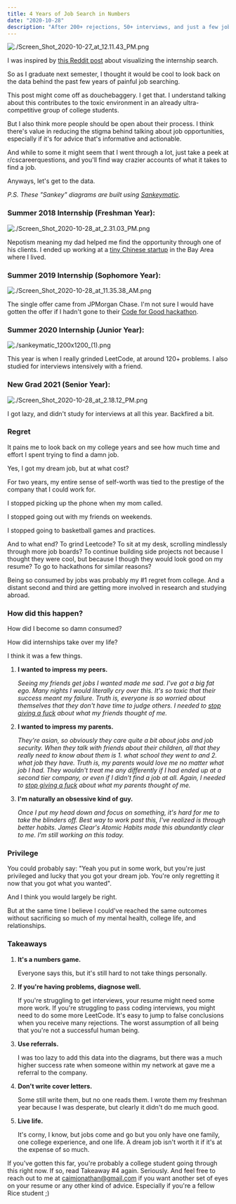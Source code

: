 ```yaml
---
title: 4 Years of Job Search in Numbers
date: "2020-10-28"
description: "After 200+ rejections, 50+ interviews, and just a few job offers, I painfully regret devoting my life to this crap."
---
```


![./Screen_Shot_2020-10-27_at_12.11.43_PM.png](./download.png)

I was inspired by [this Reddit post](https://www.reddit.com/r/cscareerquestions/comments/9ose8m/an_internship_search_visualized/) about visualizing the internship search. 

So as I graduate next semester, I thought it would be cool to look back on the data behind the past few years of painful job searching.

This post might come off as douchebaggery. I get that. I understand talking about this contributes to the toxic environment in an already ultra-competitive group of college students.

But I also think more people should be open about their process. I think there's value in reducing the stigma behind talking about job opportunities, especially if it's for advice that's informative and actionable.

And while to some it might seem that I went through a lot, just take a peek at r/cscareerquestions, and you'll find way crazier accounts of what it takes to find a job.

Anyways, let's get to the data.

*P.S. These "Sankey" diagrams are built using [Sankeymatic](http://sankeymatic.com/build/).*

### Summer 2018 Internship (Freshman Year):

![./Screen_Shot_2020-10-28_at_2.31.03_PM.png](./Screen_Shot_2020-10-28_at_2.31.03_PM.png)

Nepotism meaning my dad helped me find the opportunity through one of his clients. I ended up working at a [tiny Chinese startup](https://www.sihuatech.com/) in the Bay Area where I lived.

### Summer 2019 Internship (Sophomore Year):

![./Screen_Shot_2020-10-28_at_11.35.38_AM.png](./Screen_Shot_2020-10-28_at_11.35.38_AM.png)

The single offer came from JPMorgan Chase. I'm not sure I would have gotten the offer if I hadn't gone to their [Code for Good hackathon](https://www.jpmorgan.com/insights/technology?source=cib_pa_gd_techforsocialgoodb0720).

### Summer 2020 Internship (Junior Year):

![./sankeymatic_1200x1200_(1).png](./sankeymatic_1200x1200_(1).png)

This year is when I really grinded LeetCode, at around 120+ problems. I also studied for interviews intensively with a friend.

### New Grad 2021 (Senior Year):

![./Screen_Shot_2020-10-28_at_2.18.12_PM.png](./Screen_Shot_2020-10-28_at_2.18.12_PM.png)

I got lazy, and didn't study for interviews at all this year. Backfired a bit.

### Regret

It pains me to look back on my college years and see how much time and effort I spent trying to find a damn job.

Yes, I got my dream job, but at what cost?

For two years, my entire sense of self-worth was tied to the prestige of the company that I could work for.

I stopped picking up the phone when my mom called.

I stopped going out with my friends on weekends.

I stopped going to basketball games and practices.

And to what end? To grind Leetcode? To sit at my desk, scrolling mindlessly through more job boards? To continue building side projects not because I thought they were cool, but because I though they would look good on my resume? To go to hackathons for similar reasons?

Being so consumed by jobs was probably my #1 regret from college. And a distant second and third are getting more involved in research and studying abroad.

### How did this happen?

How did I become so damn consumed? 

How did internships take over my life?

I think it was a few things.

1. **I wanted to impress my peers.**

    *Seeing my friends get jobs I wanted made me sad. I've got a big fat ego. Many nights I would literally cry over this. It's so toxic that their success meant my failure. Truth is, everyone is so worried about themselves that they don't have time to judge others. I needed to [stop giving a fuck](https://jonathancai.com/how-to-not-give-a-fuck/) about what my friends thought of me.*

2. **I wanted to impress my parents.** 

    *They're asian, so obviously they care quite a bit about jobs and job security. When they talk with friends about their children, all that they really need to know about them is 1. what school they went to and 2. what job they have. Truth is, my parents would love me no matter what job I had. They wouldn't treat me any differently if I had ended up at a second tier company, or even if I didn't find a job at all. Again, I needed to [stop giving a fuck](https://jonathancai.com/how-to-not-give-a-fuck/) about what my parents thought of me.*

3. **I'm naturally an obsessive kind of guy.** 

    *Once I put my head down and focus on something, it's hard for me to take the blinders off. Best way to work past this, I've realized is through better habits. James Clear's Atomic Habits made this abundantly clear to me. I'm still working on this today.*

### Privilege

You could probably say: "Yeah you put in some work, but you're just privileged and lucky that you got your dream job. You're only regretting it now that you got what you wanted".

And I think you would largely be right.

But at the same time I believe I could've reached the same outcomes without sacrificing so much of my mental health, college life, and relationships.

### Takeaways

1. **It's a numbers game.**

    Everyone says this, but it's still hard to not take things personally.

2. **If you're having problems, diagnose well.**

    If you're struggling to get interviews, your resume might need some more work. If you're struggling to pass coding interviews, you might need to do some more LeetCode. It's easy to jump to false conclusions when you receive many rejections. The worst assumption of all being that you're not a successful human being.

3. **Use referrals.**

    I was too lazy to add this data into the diagrams, but there was a much higher success rate when someone within my network at gave me a referral to the company.

4. **Don't write cover letters.**

    Some still write them, but no one reads them. I wrote them my freshman year because I was desperate, but clearly it didn't do me much good.

5. **Live life.** 

    It's corny, I know, but jobs come and go but you only have one family, one college experience, and one life. A dream job isn't worth it if it's at the expense of so much.

If you've gotten this far, you're probably a college student going through this right now. If so, read Takeaway #4 again. Seriously. And feel free to reach out to me at caimjonathan@gmail.com if you want another set of eyes on your resume or any other kind of advice. Especially if you're a fellow Rice student ;)
